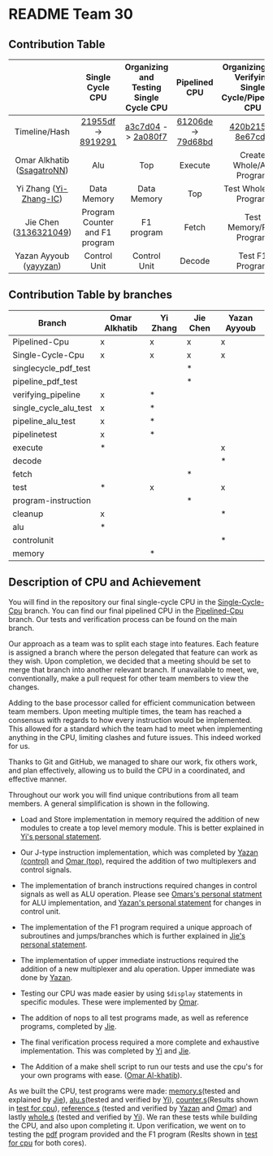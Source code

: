 # README Team 30

## Contribution Table

|                                                             |                       Single Cycle CPU                       |           Organizing  and Testing Single Cycle CPU           |                        Pipelined CPU                         |     Organizing and Verifying Single Cycle/Pipelined CPU      |
| :---------------------------------------------------------: | :----------------------------------------------------------: | :----------------------------------------------------------: | :----------------------------------------------------------: | :----------------------------------------------------------: |
|                        Timeline/Hash                        | [21955df](https://github.com/EIE2-IAC-Labs/iac-riscv-cw-30/commit/21955df0744b9a0c4724f46077c0f6ace53c8808) -> [8919291](https://github.com/EIE2-IAC-Labs/iac-riscv-cw-30/commit/89192910a1afa450296f68368f86ad30b38684b8) | [a3c7d04](https://github.com/EIE2-IAC-Labs/iac-riscv-cw-30/commit/a3c7d04a35839a5ee8bb1fb5dfcc6f963e1f2ee7) -> [2a080f7](https://github.com/EIE2-IAC-Labs/iac-riscv-cw-30/commit/2a080f7dbeb930370d448e8442b5645e9184811e) | [61206de](https://github.com/EIE2-IAC-Labs/iac-riscv-cw-30/commit/61206deee06dc28fb537f1757ab7d1d56d22d560) -> [79d68bd]() | [420b215](https://github.com/EIE2-IAC-Labs/iac-riscv-cw-30/commit/420b215d528a5c794136f1f35410769d56073832) -> [8e67cd2](https://github.com/EIE2-IAC-Labs/iac-riscv-cw-30/commit/8e67cd2ff5da8024d235ddb599a54dcf5066b3be) |
| Omar Alkhatib ([SsagatroNN](https://github.com/SsagatroNN)) |                             Alu                              |                             Top                              |                           Execute                            |                   Create Whole/Alu Program                   |
|  Yi Zhang ([Yi-Zhang-IC](https://github.com/Yi-Zhang-IC))   |                         Data Memory                          |                         Data Memory                          |                             Top                              |                    Test Whole/Alu Program                    |
|   Jie Chen ([3136321049](https://github.com/3136321049))    |                Program Counter and F1 program                |                           F1 program                        |                            Fetch                             |                   Test Memory/PDF Program                    |
|    Yazan Ayyoub ([yayyzan](https://github.com/yayyzan))     |                         Control Unit                         |                         Control Unit                         |                            Decode                            |                       Test F1 Program                        |

## Contribution Table by branches

|Branch | Omar Alkhatib | Yi Zhang | Jie Chen | Yazan Ayyoub|
|-------|---------------|----------|----------|-------------|
|Pipelined-Cpu|x|x|x|x|
|Single-Cycle-Cpu|x|x|x|x|
|singlecycle_pdf_test| | |*|
|pipeline_pdf_test| | | *|
|verifying_pipeline|x| *|
|single_cycle_alu_test|x| *|
|pipeline_alu_test| x| *
|pipelinetest| x| *|
|execute| *| ||x|
|decode| | ||*|
|fetch| | |*| 
|test| *| x| | x|
|program-instruction| | |*|
|cleanup| x| ||*|
|alu| *| |
|controlunit| |||*|
|memory| | *|


## Description of CPU and Achievement
You will find in the repository our final single-cycle CPU in the [Single-Cycle-Cpu](https://github.com/EIE2-IAC-Labs/iac-riscv-cw-30/tree/Single-Cycle-Cpu) branch. You can find our final pipelined CPU in the [Pipelined-Cpu](https://github.com/EIE2-IAC-Labs/iac-riscv-cw-30/tree/Pipelined-Cpu) branch. Our tests and verification process can be found on the main branch.

Our approach as a team was to split each stage into features. Each feature is assigned a branch where the person delegated that feature can work as they wish. Upon completion, we decided that a meeting should be set to merge that branch into another relevant branch. If unavailable to meet, we, conventionally, make a pull request for other team members to view the changes.

Adding to the base processor called for efficient communication between team members. Upon meeting multiple times, the team has reached a consensus with regards to how every instruction would be implemented. This allowed for a standard which the team had to meet when implementing anything in the CPU, limiting clashes and future issues. This indeed worked for us.

Thanks to Git and GitHub, we managed to share our work, fix others work, and plan effectively, allowing us to build the CPU in a coordinated, and effective manner.

Throughout our work you will find unique contributions from all team members. A general simplification is shown in the following.

- Load and Store implementation in memory required the addition of new modules to create a top level memory module. This is better explained in [Yi's personal statement](https://github.com/EIE2-IAC-Labs/iac-riscv-cw-30/blob/main/Yi%20Zhang's%20Personal%20Statement.md).

- Our J-type instruction implementation, which was completed by [Yazan (control)]() and [Omar (top)](https://github.com/EIE2-IAC-Labs/iac-riscv-cw-30/blob/main/Omar_Alkhatib_Personal_Statement.md), required the addition of two multiplexers and control signals.

- The implementation of branch instructions required changes in control signals as well as ALU operation. Please see [Omars's personal statment](https://github.com/EIE2-IAC-Labs/iac-riscv-cw-30/blob/main/Omar_Alkhatib_Personal_Statement.md) for ALU implementation, and [Yazan's personal statement]() for changes in control unit.

- The implementation of the F1 program required a unique approach of subroutines and jumps/branches which is further explained in [Jie's personal statement]().

- The implementation of upper immediate instructions required the addition of a new multiplexer and alu operation. Upper immediate was done by [Yazan]().

- Testing our CPU was made easier by using `$display` statements in specific modules. These were implemented by [Omar](https://github.com/EIE2-IAC-Labs/iac-riscv-cw-30/blob/main/Omar_Alkhatib_Personal_Statement.md).

- The addition of nops to all test programs made, as well as reference programs, completed by [Jie]().

- The final verification process required a more complete and exhaustive implementation. This was completed by [Yi](https://github.com/EIE2-IAC-Labs/iac-riscv-cw-30/blob/main/Yi%20Zhang's%20Personal%20Statement.md) and [Jie]().

- The Addition of a make shell script to run our tests and use the cpu's for your own programs with ease. ([Omar Al-khatib](https://github.com/EIE2-IAC-Labs/iac-riscv-cw-30/blob/main/Omar_Alkhatib_Personal_Statement.md)).

As we built the CPU, test programs were made: [memory.s](https://github.com/EIE2-IAC-Labs/iac-riscv-cw-30/blob/cleanup/RISC-V-Single-Cycle/programs/memoryprog.assembly)(tested and explained by [Jie]()), [alu.s](https://github.com/EIE2-IAC-Labs/iac-riscv-cw-30/blob/Single-Cycle-Cpu/RISC-V-Single-Cycle/programs/alu.s)(tested and verified by [Yi](https://github.com/EIE2-IAC-Labs/iac-riscv-cw-30/blob/main/Yi%20Zhang's%20Personal%20Statement.md)), [counter.s](https://github.com/EIE2-IAC-Labs/iac-riscv-cw-30/blob/Single-Cycle-Cpu/RISC-V-Single-Cycle/programs/counter.s)(Results shown in [test for cpu](https://github.com/EIE2-IAC-Labs/iac-riscv-cw-30/tree/main/test%20for%20cpu/countertests)), [reference.s](https://github.com/EIE2-IAC-Labs/iac-riscv-cw-30/blob/main/RISC-V-Single-Cycle/programs/reference.s) (tested and verified by [Yazan]() and [Omar](https://github.com/EIE2-IAC-Labs/iac-riscv-cw-30/blob/main/Omar_Alkhatib_Personal_Statement.md)) and lastly [whole.s](https://github.com/EIE2-IAC-Labs/iac-riscv-cw-30/blob/Single-Cycle-Cpu/RISC-V-Single-Cycle/programs/whole.s) (tested and verified by [Yi](https://github.com/EIE2-IAC-Labs/iac-riscv-cw-30/blob/main/Yi%20Zhang's%20Personal%20Statement.md)). We ran these tests while building the CPU, and also upon completing it. Upon verification, we went on to testing the [pdf](https://github.com/EIE2-IAC-Labs/Project_Brief/tree/main/reference) program provided and the F1 program (Reslts shown in [test for cpu](https://github.com/EIE2-IAC-Labs/iac-riscv-cw-30/tree/main/test%20for%20cpu/countertests) for both cores).
